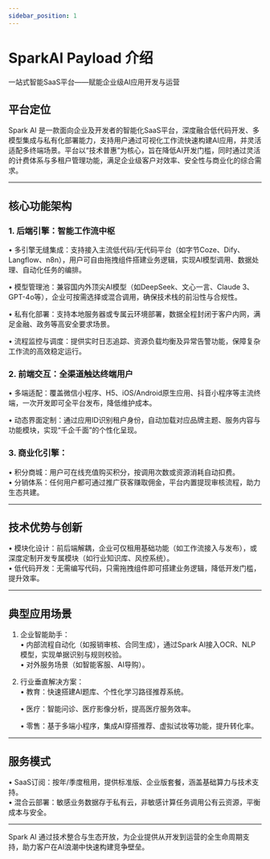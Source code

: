```yaml
---
sidebar_position: 1
---
```


# SparkAI Payload 介绍  

一站式智能SaaS平台——赋能企业级AI应用开发与运营

## 平台定位
Spark AI 是一款面向企业及开发者的智能化SaaS平台，深度融合低代码开发、多模型集成与私有化部署能力，支持用户通过可视化工作流快速构建AI应用，并灵活适配多终端场景。平台以“技术普惠”为核心，旨在降低AI开发门槛，同时通过灵活的计费体系与多租户管理功能，满足企业级客户对效率、安全性与商业化的综合需求。

---

## 核心功能架构

### 1. 后端引擎：智能工作流中枢
• 多引擎无缝集成：支持接入主流低代码/无代码平台（如字节Coze、Dify、Langflow、n8n），用户可自由拖拽组件搭建业务逻辑，实现AI模型调用、数据处理、自动化任务的编排。  

• 模型管理池：兼容国内外顶尖AI模型（如DeepSeek、文心一言、Claude 3、GPT-4o等），企业可按需选择或混合调用，确保技术栈的前沿性与合规性。  

• 私有化部署：支持本地服务器或专属云环境部署，数据全程封闭于客户内网，满足金融、政务等高安全要求场景。  

• 流程监控与调度：提供实时日志追踪、资源负载均衡及异常告警功能，保障复杂工作流的高效稳定运行。  


### 2. 前端交互：全渠道触达终端用户
• 多端适配：覆盖微信小程序、H5、iOS/Android原生应用、抖音小程序等主流终端，一次开发即可全平台发布，降低维护成本。  

• 动态界面定制：通过应用ID识别租户身份，自动加载对应品牌主题、服务内容与功能模块，实现“千企千面”的个性化呈现。  


### 3. 商业化引擎：

  • 积分商城：用户可在线充值购买积分，按调用次数或资源消耗自动扣费。  
  • 分销体系：任何用户都可通过推广获客赚取佣金，平台内置提现审核流程，助力生态共建。  

---

## 技术优势与创新

• 模块化设计：前后端解耦，企业可仅租用基础功能（如工作流接入与发布），或深度定制开发专属模块（如行业知识库、风控系统）。  
• 低代码开发：无需编写代码，只需拖拽组件即可搭建业务逻辑，降低开发门槛，提升效率。  

---

## 典型应用场景

1. 企业智能助手：  
   • 内部流程自动化（如报销审核、合同生成），通过Spark AI接入OCR、NLP模型，实现单据识别与规则校验。  
   • 对外服务场景（如智能客服、AI导购）。  


2. 行业垂直解决方案：  
   • 教育：快速搭建AI题库、个性化学习路径推荐系统。 
    
   • 医疗：智能问诊、医疗影像分析，提高医疗服务效率。

   • 零售：基于多端小程序，集成AI穿搭推荐、虚拟试妆等功能，提升转化率。 


---

## 服务模式 
• SaaS订阅：按年/季度租用，提供标准版、企业版套餐，涵盖基础算力与技术支持。  
• 混合云部署：敏感业务数据存于私有云，非敏感计算任务调用公有云资源，平衡成本与安全。  


---

Spark AI 通过技术整合与生态开放，为企业提供从开发到运营的全生命周期支持，助力客户在AI浪潮中快速构建竞争壁垒。